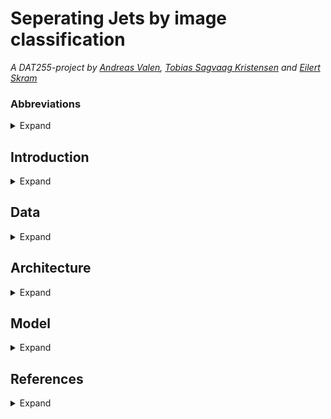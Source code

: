 # Seperating Jets by image classification
*A DAT255-project by [Andreas Valen](https://github.com/andreasvalen), [Tobias Sagvaag Kristensen](https://github.com/Tobbelobby) and [Eilert Skram](https://github.com/EilertSkram)*

### Abbreviations

<details>
  <summary>Expand</summary>

  LHC - Large Hadron Collider
  
  ATLAS - asdsadasd
  
  CNN - A convolutional neural network (CNN) is a type of artificial neural network used primarily for image recognition and processing, due to its ability   to recognize patterns in images. [1]
  
  Decision Tree - dasdas
  
  Random Forest - adsasda [2]

</details> 

## Introduction

<details>
  <summary>Expand</summary>
  
  In this chapter, we will explore three important topics: jets, bosons, and the deccription and overall goal of this project.

  ### What is a Jet?
  
 In particle physics, jets are collimated sprays of particles produced in high-energy collisions, such as those that occur in particle accelerators or cosmic rays interacting with the Earth's atmosphere. Jets arise from the fragmentation and hadronization of partons, which are the constituent quarks and gluons that make up protons, neutrons, and other hadrons.

When two particles collide at high energies, they can create a shower of new particles, including quarks and gluons. These newly created particles can then interact with other particles in the surrounding area, producing more particles and creating a cascade of particle production. The result is a collimated spray of particles known as a jet.

Jets can be observed and studied using particle detectors such as the ones found in particle accelerators. By measuring the energy and momentum of the particles in the jet, physicists can infer information about the properties of the partons that produced the jet and the strong force that governs their interactions.

Jets are important in particle physics because they are a signature of high-energy collisions and provide a way to study the properties of the fundamental particles and their interactions. They also play a crucial role in the search for new particles and phenomena beyond the Standard Model of particle physics, such as the Higgs boson and supersymmetric particles, which may produce distinctive signatures in the form of jets.
  
  ### What is a Boson?
  
  The W-boson is one of the fundamental particles in the Standard Model of particle physics. It is an elementary particle that mediates the weak nuclear force, which is responsible for the radioactive decay of particles, as well as the fusion reactions that power the sun.

The W-boson comes in two varieties, the W+ and the W-. The W+ carries a positive electric charge, while the W- carries a negative electric charge. Both W-bosons have a mass of approximately 80 GeV/c^2 and a lifetime of about 3×10^−25 seconds.

The weak nuclear force is responsible for the transformation of one type of particle into another. For example, the decay of a neutron into a proton, an electron, and an antineutrino is mediated by the exchange of a W- boson. Similarly, the fusion of two protons in the sun to form a deuterium nucleus is mediated by the exchange of a W+ boson.

The discovery of the W-boson was a major triumph of experimental particle physics. The first evidence for the existence of the W-boson came from experiments at CERN in the 1980s, and the discovery was later confirmed by experiments at Fermilab in the United States.

In summary, the W-boson is a fundamental particle that mediates the weak nuclear force and is responsible for the transformation of one type of particle into another. Its discovery was a major milestone in our understanding of the universe at the most fundamental level.

  ### Project description

  Proton-proton collisions within the ATLAS experiment at The Large Hadron Collider (LHC)
  produce multiple jets. Some of the jets appear more frequent, it is important to separate the
  jets, as the ongoing research for finding new particles often look for specific jets. In addition,
  current and future collision conditions at the LHC produce a large number of less interesting
  jets, which need to be separated from the other jets.

  In this case study we will focus on classifying W-bosons, quarks, and gluons. And if time,
  broaden the scope to other particles. The dataset provided contains pictures of 2D
  representations of energy deposition from particles interacting with a colorimeter. The aim is to
  explore different models, architecture, and deep learning techniques to optimism the result.
  Convolutional neural network has been successfully applied to this task within the ATLAS
  collaboration and can be a natural starting point.

  ### Goals

  - Classifying the different jets
  - Experiment with different models and architectures.
  - If there is time, expand to other particles.
  
  ### Significance

</details> 


## Data

<details>
  <summary>Expand</summary>
  
  ### HDF5
  HDF5 (Hierarchical Data Format version 5) is a data file format designed to store and organize large and complex data structures, commonly used in scientific and engineering applications. HDF5 files can store a wide range of data types, including numerical, text, and image data, and can be easily accessed and manipulated using a variety of programming languages.
  
   ### Images
  
  numpy.ndarray, 25x25
  
  ### Label
  
  signal, binary 0 or 1
  
  ### Custom Dataset
  ** to be filled **
  
  ### Converter
  convert to png
  
  ### Dataframe for tabular data

</details> 

## Architecture 

<details>
  <summary>Expand</summary>
  
  ### Initial Plan
  
  #### CNN
  Variation 1: Converting to PNG
  ![Initial CNN](https://github.com/EilertSkram/Seperating-Jets-by-image-classification/blob/main/report/figures/init_cnn.png)
  
  Variation 2: Creating custom dataset
  ![Initial custom dataset CNN](https://github.com/EilertSkram/Seperating-Jets-by-image-classification/blob/main/report/figures/init_cstm_cnn.png)
  
  #### Ensemble
  ![Initial ensemble](https://github.com/EilertSkram/Seperating-Jets-by-image-classification/blob/main/report/figures/init_ens.png)
  
  
</details> 


## Model

<details>
  <summary>Expand</summary>
  
  ### Initial Model Exploration
  
  #### Baseline CNN
  
  #### Baseline model for tabular data
  
  #### Baseline ensemble

  
</details> 


## References

<details>
  <summary>Expand</summary>

  [1]: https://www.arm.com/glossary/convolutional-neural-network
  [2]: https://www.ibm.com/topics/random-forest
  
      "W and Z bosons" article from the Particle Data Group: https://pdg.lbl.gov/2020/reviews/rpp2020-rev-w-boson.pdf
    "Weak Interactions and W Bosons" article from the University of California, Berkeley: https://www2.lbl.gov/abc/w/w.html
    "Discovery of the W and Z bosons" article from the CERN Courier: https://cerncourier.com/a/discovery-of-the-w-and-z-bosons/
    "The W and Z Bosons" article from Fermilab: https://www.fnal.gov/pub/science/particle-physics/mysteries/wz-bosons.html
  
      "Jets in Particle Physics" article from the Particle Data Group: https://pdg.lbl.gov/2019/reviews/rpp2019-rev-jets.html
    "Jet physics at the LHC" lecture notes from CERN: https://home.cern/science/physics/jet-physics-lhc
    "Jet Substructure at the Large Hadron Collider: A Review of Recent Advances in Theory and Machine Learning" article from Annual Review of Nuclear and Particle Science: https://www.annualreviews.org/doi/full/10.1146/annurev-nucl-102019-025022
    "Jet Physics" lecture notes from the University of Oxford: https://www2.physics.ox.ac.uk/sites/default/files/2019-02/Jet_Physics.pdf
  
  The HDF Group, the organization responsible for developing and maintaining HDF5: https://www.hdfgroup.org/solutions/hdf5/
  
</details> 

